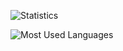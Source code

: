 ![Statistics](https://github-readme-stats.anuraghazra1.vercel.app/api?username=edwolt&show_icons=true&include_all_commits=true&hide_rank=true&hide_border=false&theme=midnight-purple&bg_color=0d1117)
<!--
![Most Used Languages](https://github-readme-stats.anuraghazra1.vercel.app/api/top-langs/?username=edwolt&layout=compact&hide_border=false&theme=midnight-purple&bg_color=0d1117)
-->
![Most Used Languages](https://github-readme-stats.anuraghazra1.vercel.app/api/top-langs/?username=edwolt&hide_border=false&theme=midnight-purple&bg_color=0d1117)



<!--
### Hi there 👋

**Edwolt/Edwolt** is a ✨ _special_ ✨ repository because its `README.md` (this file) appears on your GitHub profile.

Here are some ideas to get you started:

- 🔭 I’m currently working on ...
- 🌱 I’m currently learning ...
- 👯 I’m looking to collaborate on ...
- 🤔 I’m looking for help with ...
- 💬 Ask me about ...
- 📫 How to reach me: ...
- 😄 Pronouns: ...
- ⚡ Fun fact: ...
-->
